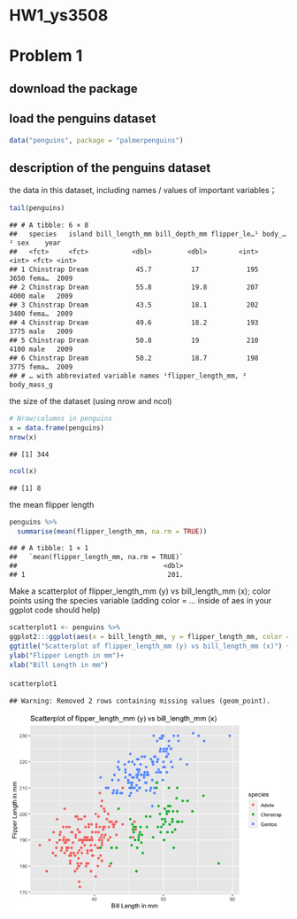 HW1_ys3508
================

# Problem 1

## download the package

## load the penguins dataset

``` r
data("penguins", package = "palmerpenguins")
```

## description of the penguins dataset

the data in this dataset, including names / values of important
variables；

``` r
tail(penguins) 
```

    ## # A tibble: 6 × 8
    ##   species   island bill_length_mm bill_depth_mm flipper_le…¹ body_…² sex    year
    ##   <fct>     <fct>           <dbl>         <dbl>        <int>   <int> <fct> <int>
    ## 1 Chinstrap Dream            45.7          17            195    3650 fema…  2009
    ## 2 Chinstrap Dream            55.8          19.8          207    4000 male   2009
    ## 3 Chinstrap Dream            43.5          18.1          202    3400 fema…  2009
    ## 4 Chinstrap Dream            49.6          18.2          193    3775 male   2009
    ## 5 Chinstrap Dream            50.8          19            210    4100 male   2009
    ## 6 Chinstrap Dream            50.2          18.7          198    3775 fema…  2009
    ## # … with abbreviated variable names ¹​flipper_length_mm, ²​body_mass_g

the size of the dataset (using nrow and ncol)

``` r
# Nrow/columns in penguins
x = data.frame(penguins)
nrow(x)
```

    ## [1] 344

``` r
ncol(x)
```

    ## [1] 8

the mean flipper length

``` r
penguins %>%
  summarise(mean(flipper_length_mm, na.rm = TRUE))
```

    ## # A tibble: 1 × 1
    ##   `mean(flipper_length_mm, na.rm = TRUE)`
    ##                                     <dbl>
    ## 1                                    201.

Make a scatterplot of flipper_length_mm (y) vs bill_length_mm (x); color
points using the species variable (adding color = … inside of aes in
your ggplot code should help)

``` r
scatterplot1 <- penguins %>%
ggplot2:::ggplot(aes(x = bill_length_mm, y = flipper_length_mm, color = species)) + geom_point() +
ggtitle("Scatterplot of flipper_length_mm (y) vs bill_length_mm (x)") +
ylab("Flipper Length in mm")+
xlab("Bill Length in mm")

scatterplot1
```

    ## Warning: Removed 2 rows containing missing values (geom_point).

![](p8105_hw1_ys3508_files/figure-gfm/unnamed-chunk-6-1.png)<!-- -->
